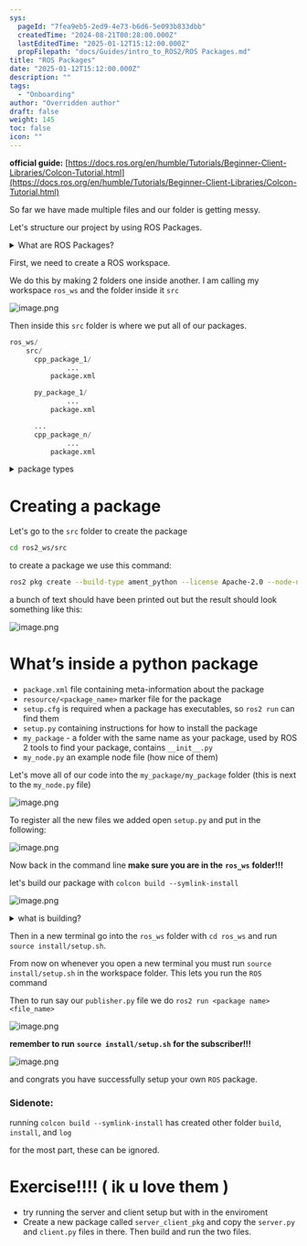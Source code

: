 ```yaml
---
sys:
  pageId: "7fea9eb5-2ed9-4e73-b6d6-5e093b833dbb"
  createdTime: "2024-08-21T00:28:00.000Z"
  lastEditedTime: "2025-01-12T15:12:00.000Z"
  propFilepath: "docs/Guides/intro_to_ROS2/ROS Packages.md"
title: "ROS Packages"
date: "2025-01-12T15:12:00.000Z"
description: ""
tags:
  - "Onboarding"
author: "Overridden author"
draft: false
weight: 145
toc: false
icon: ""
---
```


**official guide:** [https://docs.ros.org/en/humble/Tutorials/Beginner-Client-Libraries/Colcon-Tutorial.html](https://docs.ros.org/en/humble/Tutorials/Beginner-Client-Libraries/Colcon-Tutorial.html)

So far we have made multiple files and our folder is getting messy.

Let's structure our project by using ROS Packages.

<details>

<summary>What are ROS Packages?</summary>

ROS Packages are, as the name implies, packages of code that are highly sharable between ROS developers.

They consist of a folder, `package.xml` file, and source code

```python
      cpp_package_1/
		      ... imagine much code files here ..
          package.xml
```

</details>

First, we need to create a ROS workspace.

We do this by making 2 folders one inside another. I am calling my workspace `ros_ws` and the folder inside it `src`

![image.png](https://prod-files-secure.s3.us-west-2.amazonaws.com/d518164a-d88e-44d1-a4ee-3adb3bd8bce0/70706947-fd18-4537-a67b-e12946812d31/image.png?X-Amz-Algorithm=AWS4-HMAC-SHA256&X-Amz-Content-Sha256=UNSIGNED-PAYLOAD&X-Amz-Credential=ASIAZI2LB466QUL72UV6%2F20250308%2Fus-west-2%2Fs3%2Faws4_request&X-Amz-Date=20250308T090208Z&X-Amz-Expires=3600&X-Amz-Security-Token=IQoJb3JpZ2luX2VjEBAaCXVzLXdlc3QtMiJHMEUCIQDH3FYDT%2BCiUYKwRKTMBIk4bUcQISYFHxNxK7ciY48uOwIgBsDff0P98T53xlCi00U21xCscy8p7SE4vDzyuNBrCeEq%2FwMIWRAAGgw2Mzc0MjMxODM4MDUiDOPF9k0PtMxL0KwnLSrcA4b7WlBzIgOCgIS3KL%2BjDz5TGfGjtDAYs20h3qdbQ2UVenegjMdMEOZWSDs5a7En4lpk%2FGnQqpLYFtOrh5O%2BPXkOlFO7ZBrN3e3L3uQRw3I6%2BqQzpFmbA9I1NKGFVXli1xf4Ca0JpNp%2FN9NZnf%2FX9q4DyBP9NZOwddORy8BI0T2cD27wVW9xzsLLy3KHsd%2F2lcR3Fnmy8p%2BbPHoMS2NCQrikqYfTDI9qgoEbBx92TgV4SLNfnKsnMMw8nvGjKF4CbfiwJfjOBClP2RPdMYJ7moI5bGdqwD039m%2BEf1ZWZ08i3az%2FwOR0FMr%2BQSZ0%2F6gUJ0uMZ9am%2BnHX8P34oJe9mWUu%2B3xYWZaI%2FiDADiic%2F9gIf9YKhEuBCpk13gaJHMuW%2FkcENBk4qKqKBKaiL%2BbFtjKCiEL2M4%2BD5xlwPWn4FQnbWU83Lf3X912Bob%2Bs%2FmFff0k9WHUsibptESBfJnBIWgKV2XBYO9PNwPXoqfrOLbRloOS%2BtGzuvRE7tdrEwnNl5lD6QKt8y%2BqDiMjy8zalesoNlKPlXNlpssWk15gtZXC1P169ZF1ujUkGV8EcUegCMqrthJvKv7m1qgHuO6VZdSmfhN79s3t%2BNwtydhCuBj%2BT70OLYi3VzuTGUyExMLrgr74GOqUBcnPuc7y3caQfO3pqnm%2Br%2FjJzcsMmOAetB0MWrqKwWNVDZiqiBcUpaYUzqbqzHlzYy2Fsp7OnNEDEqRqSncjp48VVhYEJrp7FxImjEeMRPVlCXMDY7yswTgwm76UBKP1CmbMOdRqXPlIMRr6tcYwezAjaly8wQV6evOMkEzTWCx75b3vc5h0YWxGwEUIk6BNry9eE4Wr%2Bi7H1%2Bc8I%2B087wUNyPCpd&X-Amz-Signature=6c66176965d414b60b11973e140ad272759f4c4ca5ee16da318a3412237dac44&X-Amz-SignedHeaders=host&x-id=GetObject)

Then inside this `src` folder is where we put all of our packages.

```python
ros_ws/
    src/
      cpp_package_1/
		      ...
          package.xml

      py_package_1/
		      ...
          package.xml

      ...
      cpp_package_n/
		      ...
          package.xml

```

<details>

<summary>package types</summary>

packages can be either `C++` or python.

the intern file structure is different for each but for this guide we will stick to creating python packages

</details>

# Creating a package

Let's go to the `src` folder to create the package

```bash
cd ros2_ws/src
```

to create a package we use this command:

```bash
ros2 pkg create --build-type ament_python --license Apache-2.0 --node-name my_node my_package
```

a bunch of text should have been printed out but the result should look something like this:

![image.png](https://prod-files-secure.s3.us-west-2.amazonaws.com/d518164a-d88e-44d1-a4ee-3adb3bd8bce0/e6cf1e3f-8512-4a3e-b131-079f800bf3e8/image.png?X-Amz-Algorithm=AWS4-HMAC-SHA256&X-Amz-Content-Sha256=UNSIGNED-PAYLOAD&X-Amz-Credential=ASIAZI2LB466QUL72UV6%2F20250308%2Fus-west-2%2Fs3%2Faws4_request&X-Amz-Date=20250308T090207Z&X-Amz-Expires=3600&X-Amz-Security-Token=IQoJb3JpZ2luX2VjEBAaCXVzLXdlc3QtMiJHMEUCIQDH3FYDT%2BCiUYKwRKTMBIk4bUcQISYFHxNxK7ciY48uOwIgBsDff0P98T53xlCi00U21xCscy8p7SE4vDzyuNBrCeEq%2FwMIWRAAGgw2Mzc0MjMxODM4MDUiDOPF9k0PtMxL0KwnLSrcA4b7WlBzIgOCgIS3KL%2BjDz5TGfGjtDAYs20h3qdbQ2UVenegjMdMEOZWSDs5a7En4lpk%2FGnQqpLYFtOrh5O%2BPXkOlFO7ZBrN3e3L3uQRw3I6%2BqQzpFmbA9I1NKGFVXli1xf4Ca0JpNp%2FN9NZnf%2FX9q4DyBP9NZOwddORy8BI0T2cD27wVW9xzsLLy3KHsd%2F2lcR3Fnmy8p%2BbPHoMS2NCQrikqYfTDI9qgoEbBx92TgV4SLNfnKsnMMw8nvGjKF4CbfiwJfjOBClP2RPdMYJ7moI5bGdqwD039m%2BEf1ZWZ08i3az%2FwOR0FMr%2BQSZ0%2F6gUJ0uMZ9am%2BnHX8P34oJe9mWUu%2B3xYWZaI%2FiDADiic%2F9gIf9YKhEuBCpk13gaJHMuW%2FkcENBk4qKqKBKaiL%2BbFtjKCiEL2M4%2BD5xlwPWn4FQnbWU83Lf3X912Bob%2Bs%2FmFff0k9WHUsibptESBfJnBIWgKV2XBYO9PNwPXoqfrOLbRloOS%2BtGzuvRE7tdrEwnNl5lD6QKt8y%2BqDiMjy8zalesoNlKPlXNlpssWk15gtZXC1P169ZF1ujUkGV8EcUegCMqrthJvKv7m1qgHuO6VZdSmfhN79s3t%2BNwtydhCuBj%2BT70OLYi3VzuTGUyExMLrgr74GOqUBcnPuc7y3caQfO3pqnm%2Br%2FjJzcsMmOAetB0MWrqKwWNVDZiqiBcUpaYUzqbqzHlzYy2Fsp7OnNEDEqRqSncjp48VVhYEJrp7FxImjEeMRPVlCXMDY7yswTgwm76UBKP1CmbMOdRqXPlIMRr6tcYwezAjaly8wQV6evOMkEzTWCx75b3vc5h0YWxGwEUIk6BNry9eE4Wr%2Bi7H1%2Bc8I%2B087wUNyPCpd&X-Amz-Signature=087fd0594fa46e32f34eb3112abb152f79b63e258dc605296b8fd25090185caa&X-Amz-SignedHeaders=host&x-id=GetObject)

# What’s inside a python package

- `package.xml` file containing meta-information about the package
- `resource/<package_name>` marker file for the package
- `setup.cfg` is required when a package has executables, so `ros2 run` can find them
- `setup.py` containing instructions for how to install the package
- `my_package` - a folder with the same name as your package, used by ROS 2 tools to find your package, contains `__init__.py`
- `my_node.py` an example node file (how nice of them)

Let's move all of our code into the `my_package/my_package` folder (this is next to the `my_node.py` file)

![image.png](https://prod-files-secure.s3.us-west-2.amazonaws.com/d518164a-d88e-44d1-a4ee-3adb3bd8bce0/9ce58f11-0da9-4d3e-b86d-506a9685d378/image.png?X-Amz-Algorithm=AWS4-HMAC-SHA256&X-Amz-Content-Sha256=UNSIGNED-PAYLOAD&X-Amz-Credential=ASIAZI2LB466QUL72UV6%2F20250308%2Fus-west-2%2Fs3%2Faws4_request&X-Amz-Date=20250308T090208Z&X-Amz-Expires=3600&X-Amz-Security-Token=IQoJb3JpZ2luX2VjEBAaCXVzLXdlc3QtMiJHMEUCIQDH3FYDT%2BCiUYKwRKTMBIk4bUcQISYFHxNxK7ciY48uOwIgBsDff0P98T53xlCi00U21xCscy8p7SE4vDzyuNBrCeEq%2FwMIWRAAGgw2Mzc0MjMxODM4MDUiDOPF9k0PtMxL0KwnLSrcA4b7WlBzIgOCgIS3KL%2BjDz5TGfGjtDAYs20h3qdbQ2UVenegjMdMEOZWSDs5a7En4lpk%2FGnQqpLYFtOrh5O%2BPXkOlFO7ZBrN3e3L3uQRw3I6%2BqQzpFmbA9I1NKGFVXli1xf4Ca0JpNp%2FN9NZnf%2FX9q4DyBP9NZOwddORy8BI0T2cD27wVW9xzsLLy3KHsd%2F2lcR3Fnmy8p%2BbPHoMS2NCQrikqYfTDI9qgoEbBx92TgV4SLNfnKsnMMw8nvGjKF4CbfiwJfjOBClP2RPdMYJ7moI5bGdqwD039m%2BEf1ZWZ08i3az%2FwOR0FMr%2BQSZ0%2F6gUJ0uMZ9am%2BnHX8P34oJe9mWUu%2B3xYWZaI%2FiDADiic%2F9gIf9YKhEuBCpk13gaJHMuW%2FkcENBk4qKqKBKaiL%2BbFtjKCiEL2M4%2BD5xlwPWn4FQnbWU83Lf3X912Bob%2Bs%2FmFff0k9WHUsibptESBfJnBIWgKV2XBYO9PNwPXoqfrOLbRloOS%2BtGzuvRE7tdrEwnNl5lD6QKt8y%2BqDiMjy8zalesoNlKPlXNlpssWk15gtZXC1P169ZF1ujUkGV8EcUegCMqrthJvKv7m1qgHuO6VZdSmfhN79s3t%2BNwtydhCuBj%2BT70OLYi3VzuTGUyExMLrgr74GOqUBcnPuc7y3caQfO3pqnm%2Br%2FjJzcsMmOAetB0MWrqKwWNVDZiqiBcUpaYUzqbqzHlzYy2Fsp7OnNEDEqRqSncjp48VVhYEJrp7FxImjEeMRPVlCXMDY7yswTgwm76UBKP1CmbMOdRqXPlIMRr6tcYwezAjaly8wQV6evOMkEzTWCx75b3vc5h0YWxGwEUIk6BNry9eE4Wr%2Bi7H1%2Bc8I%2B087wUNyPCpd&X-Amz-Signature=ac9b33cdf527e99325ac594414c66cc3f647ecd8b974ac1df20b461c32045773&X-Amz-SignedHeaders=host&x-id=GetObject)

To register all the new files we added open `setup.py` and put in the following:

![image.png](https://prod-files-secure.s3.us-west-2.amazonaws.com/d518164a-d88e-44d1-a4ee-3adb3bd8bce0/1cd7c262-4cae-4496-9d75-c178537d24a2/image.png?X-Amz-Algorithm=AWS4-HMAC-SHA256&X-Amz-Content-Sha256=UNSIGNED-PAYLOAD&X-Amz-Credential=ASIAZI2LB466QUL72UV6%2F20250308%2Fus-west-2%2Fs3%2Faws4_request&X-Amz-Date=20250308T090208Z&X-Amz-Expires=3600&X-Amz-Security-Token=IQoJb3JpZ2luX2VjEBAaCXVzLXdlc3QtMiJHMEUCIQDH3FYDT%2BCiUYKwRKTMBIk4bUcQISYFHxNxK7ciY48uOwIgBsDff0P98T53xlCi00U21xCscy8p7SE4vDzyuNBrCeEq%2FwMIWRAAGgw2Mzc0MjMxODM4MDUiDOPF9k0PtMxL0KwnLSrcA4b7WlBzIgOCgIS3KL%2BjDz5TGfGjtDAYs20h3qdbQ2UVenegjMdMEOZWSDs5a7En4lpk%2FGnQqpLYFtOrh5O%2BPXkOlFO7ZBrN3e3L3uQRw3I6%2BqQzpFmbA9I1NKGFVXli1xf4Ca0JpNp%2FN9NZnf%2FX9q4DyBP9NZOwddORy8BI0T2cD27wVW9xzsLLy3KHsd%2F2lcR3Fnmy8p%2BbPHoMS2NCQrikqYfTDI9qgoEbBx92TgV4SLNfnKsnMMw8nvGjKF4CbfiwJfjOBClP2RPdMYJ7moI5bGdqwD039m%2BEf1ZWZ08i3az%2FwOR0FMr%2BQSZ0%2F6gUJ0uMZ9am%2BnHX8P34oJe9mWUu%2B3xYWZaI%2FiDADiic%2F9gIf9YKhEuBCpk13gaJHMuW%2FkcENBk4qKqKBKaiL%2BbFtjKCiEL2M4%2BD5xlwPWn4FQnbWU83Lf3X912Bob%2Bs%2FmFff0k9WHUsibptESBfJnBIWgKV2XBYO9PNwPXoqfrOLbRloOS%2BtGzuvRE7tdrEwnNl5lD6QKt8y%2BqDiMjy8zalesoNlKPlXNlpssWk15gtZXC1P169ZF1ujUkGV8EcUegCMqrthJvKv7m1qgHuO6VZdSmfhN79s3t%2BNwtydhCuBj%2BT70OLYi3VzuTGUyExMLrgr74GOqUBcnPuc7y3caQfO3pqnm%2Br%2FjJzcsMmOAetB0MWrqKwWNVDZiqiBcUpaYUzqbqzHlzYy2Fsp7OnNEDEqRqSncjp48VVhYEJrp7FxImjEeMRPVlCXMDY7yswTgwm76UBKP1CmbMOdRqXPlIMRr6tcYwezAjaly8wQV6evOMkEzTWCx75b3vc5h0YWxGwEUIk6BNry9eE4Wr%2Bi7H1%2Bc8I%2B087wUNyPCpd&X-Amz-Signature=3f3c4bd0b120c0948a5e6cade127151d138f38ced778c080f56150ef0d6ec274&X-Amz-SignedHeaders=host&x-id=GetObject)

Now back in the command line **make sure you are in the** **`ros_ws`** **folder!!!**

let's build our package with `colcon build --symlink-install`

![image.png](https://prod-files-secure.s3.us-west-2.amazonaws.com/d518164a-d88e-44d1-a4ee-3adb3bd8bce0/2f2a0d27-b173-48fd-b189-5f5c0ce65619/image.png?X-Amz-Algorithm=AWS4-HMAC-SHA256&X-Amz-Content-Sha256=UNSIGNED-PAYLOAD&X-Amz-Credential=ASIAZI2LB466QUL72UV6%2F20250308%2Fus-west-2%2Fs3%2Faws4_request&X-Amz-Date=20250308T090208Z&X-Amz-Expires=3600&X-Amz-Security-Token=IQoJb3JpZ2luX2VjEBAaCXVzLXdlc3QtMiJHMEUCIQDH3FYDT%2BCiUYKwRKTMBIk4bUcQISYFHxNxK7ciY48uOwIgBsDff0P98T53xlCi00U21xCscy8p7SE4vDzyuNBrCeEq%2FwMIWRAAGgw2Mzc0MjMxODM4MDUiDOPF9k0PtMxL0KwnLSrcA4b7WlBzIgOCgIS3KL%2BjDz5TGfGjtDAYs20h3qdbQ2UVenegjMdMEOZWSDs5a7En4lpk%2FGnQqpLYFtOrh5O%2BPXkOlFO7ZBrN3e3L3uQRw3I6%2BqQzpFmbA9I1NKGFVXli1xf4Ca0JpNp%2FN9NZnf%2FX9q4DyBP9NZOwddORy8BI0T2cD27wVW9xzsLLy3KHsd%2F2lcR3Fnmy8p%2BbPHoMS2NCQrikqYfTDI9qgoEbBx92TgV4SLNfnKsnMMw8nvGjKF4CbfiwJfjOBClP2RPdMYJ7moI5bGdqwD039m%2BEf1ZWZ08i3az%2FwOR0FMr%2BQSZ0%2F6gUJ0uMZ9am%2BnHX8P34oJe9mWUu%2B3xYWZaI%2FiDADiic%2F9gIf9YKhEuBCpk13gaJHMuW%2FkcENBk4qKqKBKaiL%2BbFtjKCiEL2M4%2BD5xlwPWn4FQnbWU83Lf3X912Bob%2Bs%2FmFff0k9WHUsibptESBfJnBIWgKV2XBYO9PNwPXoqfrOLbRloOS%2BtGzuvRE7tdrEwnNl5lD6QKt8y%2BqDiMjy8zalesoNlKPlXNlpssWk15gtZXC1P169ZF1ujUkGV8EcUegCMqrthJvKv7m1qgHuO6VZdSmfhN79s3t%2BNwtydhCuBj%2BT70OLYi3VzuTGUyExMLrgr74GOqUBcnPuc7y3caQfO3pqnm%2Br%2FjJzcsMmOAetB0MWrqKwWNVDZiqiBcUpaYUzqbqzHlzYy2Fsp7OnNEDEqRqSncjp48VVhYEJrp7FxImjEeMRPVlCXMDY7yswTgwm76UBKP1CmbMOdRqXPlIMRr6tcYwezAjaly8wQV6evOMkEzTWCx75b3vc5h0YWxGwEUIk6BNry9eE4Wr%2Bi7H1%2Bc8I%2B087wUNyPCpd&X-Amz-Signature=b05ebb879b254236f10721e6af0686bafdeb966e8d0c73934ea33633ebbfdf56&X-Amz-SignedHeaders=host&x-id=GetObject)

<details>

<summary>what is building?</summary>

if you are a CS major at Rose-Hulman you will learn the answer to this in CSSE132

but TLDR; is it combines all the code files into one program that can be run easily 

</details>

Then in a new terminal go into the `ros_ws` folder with `cd ros_ws` and run `source install/setup.sh`. 

From now on whenever you open a new terminal you must run `source install/setup.sh` in the workspace folder. This lets you run the `ROS` command

Then to run say our `publisher.py` file we do `ros2 run <package name> <file_name>`

![image.png](https://prod-files-secure.s3.us-west-2.amazonaws.com/d518164a-d88e-44d1-a4ee-3adb3bd8bce0/4f4b1219-3a44-4632-aa0a-ce3471699f59/image.png?X-Amz-Algorithm=AWS4-HMAC-SHA256&X-Amz-Content-Sha256=UNSIGNED-PAYLOAD&X-Amz-Credential=ASIAZI2LB466QUL72UV6%2F20250308%2Fus-west-2%2Fs3%2Faws4_request&X-Amz-Date=20250308T090208Z&X-Amz-Expires=3600&X-Amz-Security-Token=IQoJb3JpZ2luX2VjEBAaCXVzLXdlc3QtMiJHMEUCIQDH3FYDT%2BCiUYKwRKTMBIk4bUcQISYFHxNxK7ciY48uOwIgBsDff0P98T53xlCi00U21xCscy8p7SE4vDzyuNBrCeEq%2FwMIWRAAGgw2Mzc0MjMxODM4MDUiDOPF9k0PtMxL0KwnLSrcA4b7WlBzIgOCgIS3KL%2BjDz5TGfGjtDAYs20h3qdbQ2UVenegjMdMEOZWSDs5a7En4lpk%2FGnQqpLYFtOrh5O%2BPXkOlFO7ZBrN3e3L3uQRw3I6%2BqQzpFmbA9I1NKGFVXli1xf4Ca0JpNp%2FN9NZnf%2FX9q4DyBP9NZOwddORy8BI0T2cD27wVW9xzsLLy3KHsd%2F2lcR3Fnmy8p%2BbPHoMS2NCQrikqYfTDI9qgoEbBx92TgV4SLNfnKsnMMw8nvGjKF4CbfiwJfjOBClP2RPdMYJ7moI5bGdqwD039m%2BEf1ZWZ08i3az%2FwOR0FMr%2BQSZ0%2F6gUJ0uMZ9am%2BnHX8P34oJe9mWUu%2B3xYWZaI%2FiDADiic%2F9gIf9YKhEuBCpk13gaJHMuW%2FkcENBk4qKqKBKaiL%2BbFtjKCiEL2M4%2BD5xlwPWn4FQnbWU83Lf3X912Bob%2Bs%2FmFff0k9WHUsibptESBfJnBIWgKV2XBYO9PNwPXoqfrOLbRloOS%2BtGzuvRE7tdrEwnNl5lD6QKt8y%2BqDiMjy8zalesoNlKPlXNlpssWk15gtZXC1P169ZF1ujUkGV8EcUegCMqrthJvKv7m1qgHuO6VZdSmfhN79s3t%2BNwtydhCuBj%2BT70OLYi3VzuTGUyExMLrgr74GOqUBcnPuc7y3caQfO3pqnm%2Br%2FjJzcsMmOAetB0MWrqKwWNVDZiqiBcUpaYUzqbqzHlzYy2Fsp7OnNEDEqRqSncjp48VVhYEJrp7FxImjEeMRPVlCXMDY7yswTgwm76UBKP1CmbMOdRqXPlIMRr6tcYwezAjaly8wQV6evOMkEzTWCx75b3vc5h0YWxGwEUIk6BNry9eE4Wr%2Bi7H1%2Bc8I%2B087wUNyPCpd&X-Amz-Signature=6f1ab835793df48564e6f574c52f853553ac8d5e9e284d861d06effdcb86b2f3&X-Amz-SignedHeaders=host&x-id=GetObject)

**remember to run** **`source install/setup.sh`** **for the subscriber!!!**

![image.png](https://prod-files-secure.s3.us-west-2.amazonaws.com/d518164a-d88e-44d1-a4ee-3adb3bd8bce0/02121119-dad4-49ec-8356-c956108b4243/image.png?X-Amz-Algorithm=AWS4-HMAC-SHA256&X-Amz-Content-Sha256=UNSIGNED-PAYLOAD&X-Amz-Credential=ASIAZI2LB466QUL72UV6%2F20250308%2Fus-west-2%2Fs3%2Faws4_request&X-Amz-Date=20250308T090208Z&X-Amz-Expires=3600&X-Amz-Security-Token=IQoJb3JpZ2luX2VjEBAaCXVzLXdlc3QtMiJHMEUCIQDH3FYDT%2BCiUYKwRKTMBIk4bUcQISYFHxNxK7ciY48uOwIgBsDff0P98T53xlCi00U21xCscy8p7SE4vDzyuNBrCeEq%2FwMIWRAAGgw2Mzc0MjMxODM4MDUiDOPF9k0PtMxL0KwnLSrcA4b7WlBzIgOCgIS3KL%2BjDz5TGfGjtDAYs20h3qdbQ2UVenegjMdMEOZWSDs5a7En4lpk%2FGnQqpLYFtOrh5O%2BPXkOlFO7ZBrN3e3L3uQRw3I6%2BqQzpFmbA9I1NKGFVXli1xf4Ca0JpNp%2FN9NZnf%2FX9q4DyBP9NZOwddORy8BI0T2cD27wVW9xzsLLy3KHsd%2F2lcR3Fnmy8p%2BbPHoMS2NCQrikqYfTDI9qgoEbBx92TgV4SLNfnKsnMMw8nvGjKF4CbfiwJfjOBClP2RPdMYJ7moI5bGdqwD039m%2BEf1ZWZ08i3az%2FwOR0FMr%2BQSZ0%2F6gUJ0uMZ9am%2BnHX8P34oJe9mWUu%2B3xYWZaI%2FiDADiic%2F9gIf9YKhEuBCpk13gaJHMuW%2FkcENBk4qKqKBKaiL%2BbFtjKCiEL2M4%2BD5xlwPWn4FQnbWU83Lf3X912Bob%2Bs%2FmFff0k9WHUsibptESBfJnBIWgKV2XBYO9PNwPXoqfrOLbRloOS%2BtGzuvRE7tdrEwnNl5lD6QKt8y%2BqDiMjy8zalesoNlKPlXNlpssWk15gtZXC1P169ZF1ujUkGV8EcUegCMqrthJvKv7m1qgHuO6VZdSmfhN79s3t%2BNwtydhCuBj%2BT70OLYi3VzuTGUyExMLrgr74GOqUBcnPuc7y3caQfO3pqnm%2Br%2FjJzcsMmOAetB0MWrqKwWNVDZiqiBcUpaYUzqbqzHlzYy2Fsp7OnNEDEqRqSncjp48VVhYEJrp7FxImjEeMRPVlCXMDY7yswTgwm76UBKP1CmbMOdRqXPlIMRr6tcYwezAjaly8wQV6evOMkEzTWCx75b3vc5h0YWxGwEUIk6BNry9eE4Wr%2Bi7H1%2Bc8I%2B087wUNyPCpd&X-Amz-Signature=6a735665d731b4b17a2398fa819b54e04f3dfae6befe67722528837904a17194&X-Amz-SignedHeaders=host&x-id=GetObject)

and congrats you have successfully setup your own `ROS` package.

### Sidenote:

running `colcon build --symlink-install` has created other folder `build`, `install`, and `log`

for the most part, these can be ignored.

# Exercise!!!! ( ik u love them )

- try running the server and client setup but with in the enviroment
- Create a new package called `server_client_pkg` and copy the `server.py` and `client.py` files in there. Then build and run the two files.
